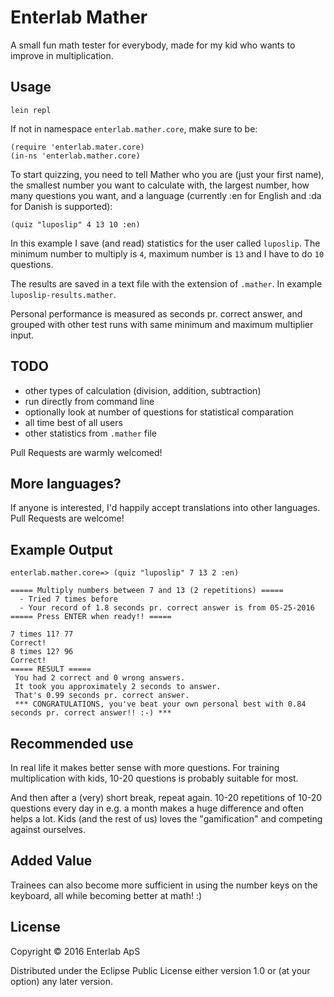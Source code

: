 # Enterlab Mather

A small fun math tester for everybody, made for my kid who wants to improve in multiplication.

## Usage

`lein repl`

If not in namespace `enterlab.mather.core`, make sure to be:

```
(require 'enterlab.mater.core)
(in-ns 'enterlab.mather.core)
```

To start quizzing, you need to tell Mather who you are (just your first name), the smallest number you want to calculate with, the largest number, how many questions you want, and a language (currently :en for English and :da for Danish is supported):

`(quiz "luposlip" 4 13 10 :en)`

In this example I save (and read) statistics for the user called `luposlip`. The minimum number to multiply is `4`, maximum number is `13` and I have to do `10` questions.

The results are saved in a text file with the extension of `.mather`. In example `luposlip-results.mather`.

Personal performance is measured as seconds pr. correct answer, and grouped with other test runs with same minimum and maximum multiplier input.

## TODO

- other types of calculation (division, addition, subtraction)
- run directly from command line
- optionally look at number of questions for statistical comparation
- all time best of all users
- other statistics from `.mather` file

Pull Requests are warmly welcomed!

## More languages?

If anyone is interested, I'd happily accept translations into other languages. Pull Requests are welcome!

## Example Output 

```
enterlab.mather.core=> (quiz "luposlip" 7 13 2 :en)

===== Multiply numbers between 7 and 13 (2 repetitions) =====
  - Tried 7 times before
  - Your record of 1.8 seconds pr. correct answer is from 05-25-2016
===== Press ENTER when ready!! =====

7 times 11? 77
Correct!
8 times 12? 96
Correct!
===== RESULT =====
 You had 2 correct and 0 wrong answers.
 It took you approximately 2 seconds to answer.
 That's 0.99 seconds pr. correct answer.
 *** CONGRATULATIONS, you've beat your own personal best with 0.84 seconds pr. correct answer!! :-) ***
 ```

## Recommended use
 
In real life it makes better sense with more questions. For training multiplication with kids, 10-20 questions is probably suitable for most.

And then after a (very) short break, repeat again. 10-20 repetitions of 10-20 questions every day in e.g. a month makes a huge difference and often helps a lot. Kids (and the rest of us) loves the "gamification" and competing against ourselves.

## Added Value

Trainees can also become more sufficient in using the number keys on the keyboard, all while becoming better at math! :)

## License

Copyright © 2016 Enterlab ApS

Distributed under the Eclipse Public License either version 1.0 or (at
your option) any later version.
